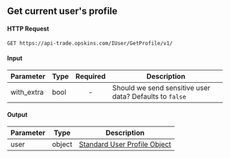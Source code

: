 ## Get current user's profile

#### HTTP Request

`GET https://api-trade.opskins.com/IUser/GetProfile/v1/`

#### Input

Parameter | Type | Required   | Description
--------- | -----| :--------: | -----------
with_extra | bool | - | Should we send sensitive user data? Defaults to `false`
    
#### Output

Parameter | Type | Description
--------- | -----| -------- 
user     | object | [Standard User Profile Object](IUser.md#standard-user-profile-object)